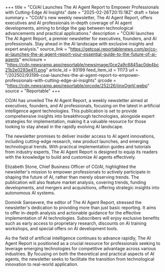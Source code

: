 +++
title = "CO/AI Launches The AI Agent Report to Empower Professionals with Cutting-Edge AI Insights"
date = "2025-02-26T20:15:18Z"
draft = false
summary = "CO/AI's new weekly newsletter, The AI Agent Report, offers executives and AI professionals in-depth coverage of AI agent developments, aiming to bridge the gap between technological advancements and practical applications."
description = "CO/AI launches The AI Agent Report, a premier newsletter for executives, founders, and AI professionals. Stay ahead in the AI landscape with exclusive insights and expert analysis."
source_link = "https://getcoai.reportablenews.com/pr/co-ai-launches-the-ai-agent-report-your-essential-guide-to-the-future-of-ai-agents"
enclosure = "https://cdn.newsramp.app/reportable/newsimage/0ce2a9c6845ac0de4bc21b2e0293e411.png"
article_id = 93199
feed_item_id = 11173
url = "/202502/93199-coai-launches-the-ai-agent-report-to-empower-professionals-with-cutting-edge-ai-insights"
qrcode = "https://cdn.newsramp.app/reportable/qrcode/252/26/jinxOgnV.webp"
source = "Reportable"
+++

<p>CO/AI has unveiled The AI Agent Report, a weekly newsletter aimed at executives, founders, and AI professionals, focusing on the latest in artificial intelligence agent technologies. This publication is set to provide comprehensive insights into breakthrough technologies, alongside expert strategies for implementation, making it a valuable resource for those looking to stay ahead in the rapidly evolving AI landscape.</p><p>The newsletter promises to deliver insider access to AI agent innovations, including cutting-edge research, new product launches, and emerging technological trends. With practical implementation guides and tutorials from industry experts, The AI Agent Report is designed to equip its readers with the knowledge to build and customize AI agents effectively.</p><p>Elizabeth Stone, Chief Business Officer of CO/AI, highlighted the newsletter's mission to empower professionals to actively participate in shaping the future of AI, rather than merely observing trends. The publication will also feature market analysis, covering trends, funding developments, and mergers and acquisitions, offering strategic insights into autonomous AI systems.</p><p>Dominik Sansevere, the editor of The AI Agent Report, stressed the newsletter's dedication to providing more than just basic reporting. It aims to offer in-depth analysis and actionable guidance for the effective implementation of AI technologies. Subscribers will enjoy exclusive benefits such as early access to proprietary research, discounts on AI training workshops, and special offers on AI development tools.</p><p>As the field of artificial intelligence continues to advance rapidly, The AI Agent Report is positioned as a crucial resource for professionals seeking to leverage emerging technologies for competitive advantage across various industries. By focusing on both the theoretical and practical aspects of AI agents, the newsletter seeks to facilitate the transition from technological innovation to real-world application.</p>